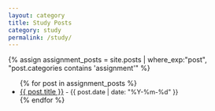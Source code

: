 ```yaml
---
layout: category
title: Study Posts
category: study
permalink: /study/
---
```


{% assign assignment_posts = site.posts | where_exp:"post", "post.categories contains 'assignment'" %}

<ul>
  {% for post in assignment_posts %}
    <li>
      <a href="{{ post.url | relative_url }}">{{ post.title }}</a>
      <span style="font-size: 0.8rem;"> - {{ post.date | date: "%Y-%m-%d" }}</span>
    </li>
  {% endfor %}
</ul>

